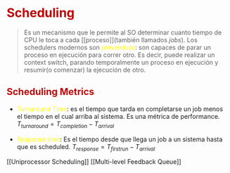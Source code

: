 # <span style="color:#c00000">Scheduling</span> 

> Es un mecanismo que le permite al SO determinar cuanto tiempo de CPU le toca a cada [[proceso]](también llamados *jobs*).
> Los schedulers modernos son <span style="color:#ffff00">preventivos</span>: son capaces de parar un proceso en ejecución para correr otro. Es decir, puede realizar un context switch, parando temporalmente un proceso en ejecución y resumir(o comenzar) la ejecución de otro.

## <span style="color:#c00000">Scheduling Metrics</span> 

- <span style="color:#ffff00">Turnaround Time</span>: es el tiempo que tarda en completarse un job menos el tiempo en el cual arriba al sistema. Es una métrica de performance.
	$T_{turnaround} = T_{completion} - T_{arrival}$
	
- <span style="color:#ffff00">Response time</span>: Es el tiempo desde que llega un job a un sistema hasta que es scheduled.
	$T_{response} = T_{firstrun} - T_{arrival}$

[[Uniprocessor Scheduling]]
[[Multi-level Feedback Queue]]


